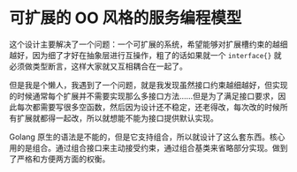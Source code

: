# 可扩展的 OO 风格的服务编程模型

这个设计主要解决了一个问题：一个可扩展的系统，希望能够对扩展槽约束的越细越好，因为细了才好在抽象层进行互操作，粗了的话如果就一个 `interface{}` 就必须做类型断言，这样大家就又互相耦合在一起了。

但是我是个懒人，我遇到了一个问题，就是我发现虽然接口约束越细越好，但实现的时候通常每个扩展并不需要实现那么多接口方法……但是为了满足接口要求，因此每次都需要写很多空函数，然后因为设计还不稳定，还老得改，每次改的时候所有扩展就都得一起改，所以就想能不能为接口提供默认实现。

Golang 原生的语法是不能的，但是它支持组合，所以就设计了这么套东西。核心用的是组合。通过组合接口来主动接受约束，通过组合基类来省略部分实现。做到了严格和方便两方面的权衡。
